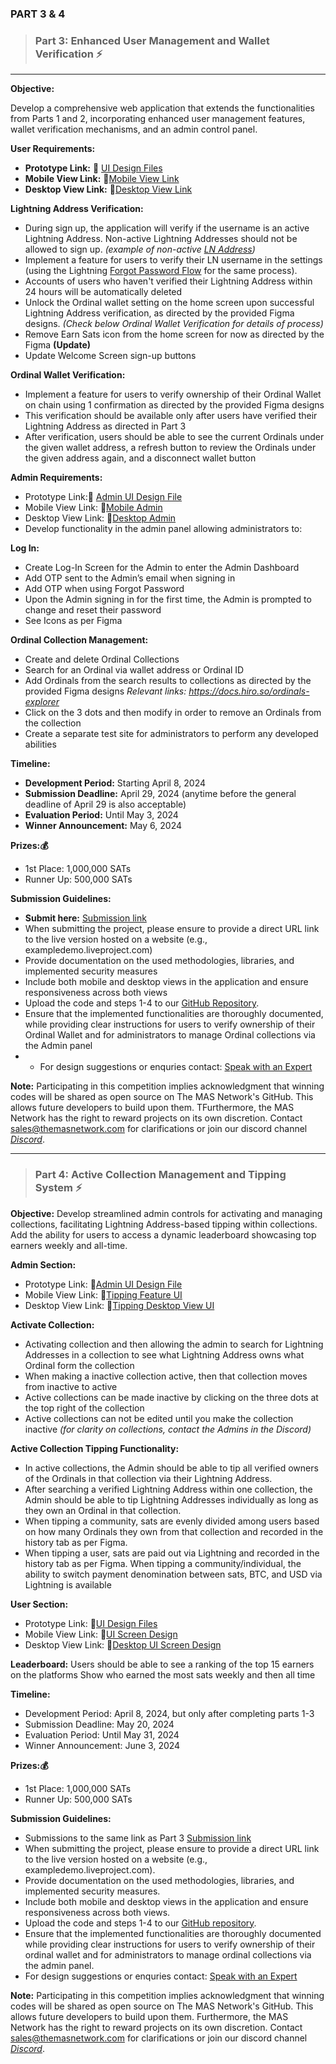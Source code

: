 ### PART 3 & 4

> ### Part 3: Enhanced User Management and Wallet Verification ⚡
__________________________________________________________________________________________________________________________
**Objective:**

Develop a comprehensive web application that extends the functionalities from Parts 1 and 2, incorporating enhanced user management features, wallet verification mechanisms, and an admin control panel.

**User Requirements:**
- **Prototype Link:** 🎨 [UI Design Files](https://www.figma.com/file/RUFBEsbS5RS78bS541rbbu/Community-Design-Access-File?type=design&node-id=1-2116&mode=design&t=IEkbEFkfUBNl2p11-4)  
- **Mobile View Link:** 🎨[Mobile View Link](https://the-solution-challenge.web.app/forgot-password) 
- **Desktop View Link:** 🎨[Desktop View Link](https://www.figma.com/proto/RUFBEsbS5RS78bS541rbbu/Community-Design-Access-File?type=design&node-id=43-11972&t=DGLI2iHWagSU0f63-0&scaling=scale-down&page-id=43%3A11636&starting-point-node-id=43%3A11972&show-proto-sidebar=1)


**Lightning Address Verification:**
- During sign up, the application will verify if the username is an active Lightning Address. Non-active Lightning Addresses should not be allowed to sign up. 
*(example of non-active [LN Address](https://docs.google.com/document/d/1ZvfVuuY1mpB_ct7O8dDYe_SPzoy2vMWICGuI1TKhl58/edit?usp=sharing))*
- Implement a feature for users to verify their LN username in the settings (using the Lightning [Forgot Password Flow](https://the-solution-challenge.web.app/forgot-password) for the same process).
- Accounts of users who haven't verified their Lightning Address within 24 hours will be automatically deleted
- Unlock the Ordinal wallet setting on the home screen upon successful Lightning Address verification, as directed by the provided Figma designs. *(Check below Ordinal Wallet Verification for details of process)*
- Remove Earn Sats icon from the home screen for now as directed by the Figma **(Update)**
- Update Welcome Screen sign-up buttons 

**Ordinal Wallet Verification:**
- Implement a feature for users to verify ownership of their Ordinal Wallet on chain using 1 confirmation as directed by the provided Figma designs
- This verification should be available only after users have verified their Lightning Address as directed in Part 3
- After verification, users should be able to see the current Ordinals under the given wallet address, a refresh button to review the Ordinals under the given address again, and a disconnect wallet button


**Admin Requirements:**
- Prototype Link:🎨 [Admin UI Design File](https://www.figma.com/file/RUFBEsbS5RS78bS541rbbu/Community-Design-Access-File?type=design&node-id=2940-11887&mode=design&t=eG2K4kNe0wrU5pw2-4)
- Mobile View Link: 🎨[Mobile Admin](https://www.figma.com/proto/RUFBEsbS5RS78bS541rbbu/Community-Design-Access-File?type=design&node-id=2940-11888&t=yGBIqTROV0XsrBAz-1&scaling=scale-down&page-id=0%3A1&starting-point-node-id=2940%3A11888&show-proto-sidebar=1&mode=design)
- Desktop View Link: 🎨[Desktop Admin](https://www.figma.com/proto/RUFBEsbS5RS78bS541rbbu/Community-Design-Access-File?type=design&node-id=2871-9887&t=DGLI2iHWagSU0f63-0&scaling=scale-down&page-id=43%3A11636&starting-point-node-id=2871%3A9887&show-proto-sidebar=1)
- Develop functionality in the admin panel allowing administrators to:

**Log In:**
- Create Log-In Screen for the Admin to enter the Admin Dashboard
- Add OTP sent to the Admin’s email when signing in
- Add OTP when using Forgot Password
- Upon the Admin signing in for the first time, the Admin is prompted to change and reset their password
- See Icons as per Figma

**Ordinal Collection Management:**
- Create and delete Ordinal Collections
- Search for an Ordinal via wallet address or Ordinal ID
- Add Ordinals from the search results to collections as directed by the provided Figma designs *Relevant links: https://docs.hiro.so/ordinals-explorer*
- Click on the 3 dots and then modify in order to remove an Ordinals from the collection
- Create a separate test site for administrators to perform any developed abilities

**Timeline:**
- **Development Period:** Starting April 8, 2024
- **Submission Deadline:**  April 29, 2024 (anytime before the general deadline of April 29 is also acceptable)
- **Evaluation Period:** Until May 3, 2024
- **Winner Announcement:** May 6, 2024

**Prizes:💰**
- 1st Place: 1,000,000 SATs
- Runner Up: 500,000 SATs

**Submission Guidelines:**
- **Submit here:** [Submission link](https://us17.list-manage.com/contact-form?u=9ccd4641b8ee796732538477e&form_id=6bdce4ef6cc28f1bcb12f124e313c9e3)
- When submitting the project, please ensure to provide a direct URL link to the live version hosted on a website (e.g., exampledemo.liveproject.com)
- Provide documentation on the used methodologies, libraries, and implemented security measures
- Include both mobile and desktop views in the application and ensure responsiveness across both views
- Upload the code and steps 1-4 to our [GitHub Repository](https://github.com/The-MAS-Network/TheSolution/tree/Challenge-Phase-3).
- Ensure that the implemented functionalities are thoroughly documented, while providing clear instructions for users to verify ownership of their Ordinal Wallet and for administrators to manage Ordinal collections via the Admin panel
- - For design suggestions or enquries contact: [Speak with an Expert](https://calendar.google.com/calendar/u/0/appointments/AcZssZ3lCTME501WtZS2JSzSA3HHeTcXoxOxvoIrYio=)

**Note:** Participating in this competition implies acknowledgment that winning codes will be shared as open source on The MAS Network's GitHub. This allows future developers to build upon them. TFurthermore, the MAS Network has the right to reward projects on its own discretion. Contact sales@themasnetwork.com for clarifications or join our discord channel *[Discord](https://discord.com/invite/UeNA5yXAug)*.

_________________________________________________________________________________________________________________________
> ### Part 4: Active Collection Management and Tipping System ⚡

**Objective:**
Develop streamlined admin controls for activating and managing collections, facilitating Lightning Address-based tipping within collections. Add the ability for users to access a dynamic leaderboard showcasing top earners weekly and all-time.

**Admin Section:**
- Prototype Link: 🎨[Admin UI Design File](https://www.figma.com/file/RUFBEsbS5RS78bS541rbbu/Community-Design-Access-File?type=design&node-id=2940-11887&mode=design&t=eG2K4kNe0wrU5pw2-4)
- Mobile View Link: 🎨[Tipping Feature UI](https://www.figma.com/proto/RUFBEsbS5RS78bS541rbbu/Community-Design-Access-File?type=design&node-id=2895-8991&t=IEkbEFkfUBNl2p11-0&scaling=scale-down&page-id=0%3A1&starting-point-node-id=1%3A2474)
- Desktop View Link: 🎨[Tipping Desktop View UI](https://www.figma.com/proto/RUFBEsbS5RS78bS541rbbu/Community-Design-Access-File?type=design&node-id=2924-21845&t=IEkbEFkfUBNl2p11-0&scaling=scale-down&page-id=43%3A11636&starting-point-node-id=2871%3A9887)

**Activate Collection:**
- Activating collection and then allowing the admin to search for Lightning Addresses in a collection to see what Lightning Address owns what Ordinal form the collection
- When making a inactive collection active, then that collection moves from inactive to active
- Active collections can be made inactive by clicking on the three dots at the top right of the collection
- Active collections can not be edited until you make the collection inactive *(for clarity on collections, contact the Admins in the Discord)*

**Active Collection Tipping Functionality:**
- In active collections, the Admin should be able to tip all verified owners of the Ordinals in that collection via their Lightning Address.
- After searching a verified Lightning Address within one collection, the Admin should be able to tip Lightning Addresses individually as long as they own an Ordinal in that collection.
- When tipping a community, sats are evenly divided among users based on how many Ordinals they own from that collection and recorded in the history tab as per Figma.
- When tipping a user, sats are paid out via Lightning and recorded in the history tab as per Figma.
When tipping a community/individual, the ability to switch payment denomination between sats, BTC, and USD via Lightning is available

**User Section:**
- Prototype Link: 🎨[UI Design Files](https://www.figma.com/file/RUFBEsbS5RS78bS541rbbu/Community-Design-Access-File?type=design&node-id=1-2116&mode=design&t=eG2K4kNe0wrU5pw2-4)
- Mobile View Link: 🎨[UI Screen Design](https://www.figma.com/proto/RUFBEsbS5RS78bS541rbbu/Community-Design-Access-File?type=design&node-id=2904-10600&t=IEkbEFkfUBNl2p11-0&scaling=scale-down&page-id=0%3A1&starting-point-node-id=1%3A2474&show-proto-sidebar=1)
- Desktop View Link: 🎨[Desktop UI Screen Design](https://www.figma.com/proto/RUFBEsbS5RS78bS541rbbu/Community-Design-Access-File?type=design&node-id=2915-12740&t=IEkbEFkfUBNl2p11-0&scaling=scale-down&page-id=43%3A11636&starting-point-node-id=43%3A11972&show-proto-sidebar=1)

**Leaderboard:**
Users should be able to see a ranking of the top 15 earners on the platforms
Show who earned the most sats weekly and then all time 

**Timeline:**
- Development Period: April 8, 2024, but only after completing parts 1-3
- Submission Deadline:  May 20, 2024
- Evaluation Period: Until May 31, 2024
- Winner Announcement: June 3, 2024

**Prizes:💰**
- 1st Place: 1,000,000 SATs
- Runner Up: 500,000 SATs

**Submission Guidelines:**
- Submissions to the same link as Part 3 [Submission link](https://us17.list-manage.com/contact-form?u=9ccd4641b8ee796732538477e&form_id=6bdce4ef6cc28f1bcb12f124e313c9e3)
- When submitting the project, please ensure to provide a direct URL link to the live version hosted on a website (e.g., exampledemo.liveproject.com).
- Provide documentation on the used methodologies, libraries, and implemented security measures.
- Include both mobile and desktop views in the application and ensure responsiveness across both views.
- Upload the code and steps 1-4 to our [GitHub repository](https://github.com/The-MAS-Network/TheSolution/tree/Challenge-Phase-4).
- Ensure that the implemented functionalities are thoroughly documented while providing clear instructions for users to verify ownership of their ordinal wallet and for administrators to manage ordinal collections via the admin panel.
- For design suggestions or enquries contact: [Speak with an Expert](https://calendar.google.com/calendar/u/0/appointments/AcZssZ3lCTME501WtZS2JSzSA3HHeTcXoxOxvoIrYio=)

**Note:** Participating in this competition implies acknowledgment that winning codes will be shared as open source on The MAS Network's GitHub. This allows future developers to build upon them. Furthermore, the MAS Network has the right to reward projects on its own discretion. Contact sales@themasnetwork.com for clarifications or join our discord channel *[Discord](https://discord.com/invite/UeNA5yXAug)*.




